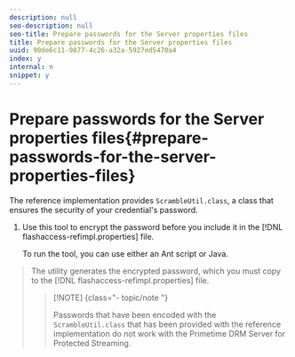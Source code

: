 ```yaml
---
description: null
seo-description: null
seo-title: Prepare passwords for the Server properties files
title: Prepare passwords for the Server properties files
uuid: 90de6c11-9877-4c26-a32a-5927ed5470a4
index: y
internal: n
snippet: y
---
```


# Prepare passwords for the Server properties files{#prepare-passwords-for-the-server-properties-files}

The reference implementation provides `ScrambleUtil.class`, a class that ensures the security of your credential's password. 

1. Use this tool to encrypt the password before you include it in the [!DNL flashaccess-refimpl.properties] file.

   To run the tool, you can use either an Ant script or Java.
>The utility generates the encrypted password, which you must copy to the [!DNL flashaccess-refimpl.properties] file. 
>
>>[!NOTE] {class="- topic/note "}
>>
>>Passwords that have been encoded with the `ScrambleUtil.class` that has been provided with the reference implementation do not work with the Primetime DRM Server for Protected Streaming. 
>
